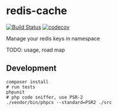 # redis-cache
[![Build Status](https://travis-ci.org/dyweb/redis-cache.svg)](https://travis-ci.org/dyweb/redis-cache)
[![codecov](https://codecov.io/gh/dyweb/redis-cache/branch/master/graph/badge.svg)](https://codecov.io/gh/dyweb/redis-cache)

Manage your redis keys in namespace 

TODO: usage, road map

## Development

````
composer install
# run tests
phpunit
# php code sniffer, use PSR-2
./vendor/bin/phpcs --standard=PSR2 ./src
````
